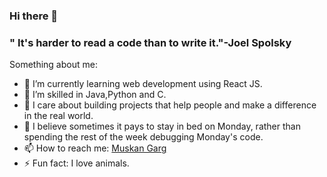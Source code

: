 ### Hi there 👋


<!--
**Muskan0908/muskan0908** is a ✨ _special_ ✨ repository because its `README.md` (this file) appears on your GitHub profile.
-->
### " It's harder to read a code than to write it."-Joel Spolsky

Something about me:

- 🌱 I’m currently learning web development using React JS.
- 🔭 I’m skilled in Java,Python and C.
- 👯 I care about building projects that help people and make a difference in the real world.
- 🤔 I believe sometimes it pays to stay in bed on Monday, rather than spending the rest of the week debugging Monday's  code.
- 📫 How to reach me: [Muskan Garg](https://www.linkedin.com/in/muskan-garg-a56218193)
- ⚡ Fun fact: I love animals.

<!-- - 💬 Ask me about ...-->
<!-- - 😄 Pronouns: ...-->

